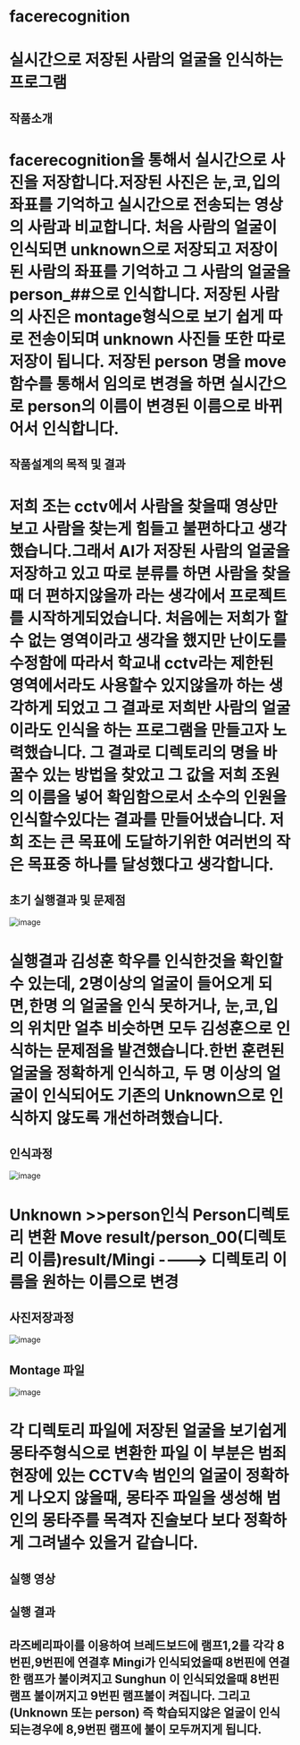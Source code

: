 # facerecognition

# 실시간으로 저장된 사람의 얼굴을 인식하는 프로그램

## 작품소개

# facerecognition을 통해서 실시간으로 사진을 저장합니다.저장된 사진은 눈,코,입의 좌표를 기억하고 실시간으로 전송되는 영상의 사람과 비교합니다. 처음 사람의 얼굴이 인식되면 unknown으로 저장되고 저장이된 사람의 좌표를 기억하고 그 사람의 얼굴을 person_##으로 인식합니다. 저장된 사람의 사진은 montage형식으로 보기 쉽게 따로 전송이되며 unknown 사진들 또한 따로 저장이 됩니다. 저장된 person 명을 move함수를 통해서 임의로 변경을 하면 실시간으로 person의 이름이 변경된 이름으로 바뀌어서 인식합니다.

## 작품설계의 목적 및 결과

# 저희 조는 cctv에서 사람을 찾을때 영상만보고 사람을 찾는게 힘들고 불편하다고 생각했습니다.그래서 AI가 저장된 사람의 얼굴을 저장하고 있고 따로 분류를 하면 사람을 찾을때 더 편하지않을까 라는 생각에서 프로젝트를 시작하게되었습니다. 처음에는 저희가 할수 없는 영역이라고 생각을 했지만 난이도를 수정함에 따라서 학교내 cctv라는 제한된 영역에서라도 사용할수 있지않을까 하는 생각하게 되었고 그 결과로 저희반 사람의 얼굴이라도 인식을 하는 프로그램을 만들고자 노력했습니다. 그 결과로 디렉토리의 명을 바꿀수 있는 방법을 찾았고 그 값을 저희 조원의 이름을 넣어 확임함으로서 소수의 인원을 인식할수있다는 결과를 만들어냈습니다. 저희 조는 큰 목표에 도달하기위한 여러번의 작은 목표중 하나를 달성했다고 생각합니다. 

## 초기 실행결과 및 문제점

![image](https://user-images.githubusercontent.com/112404937/207055346-70578e6a-6af1-4d47-abd8-cde13758ed91.png)

# 실행결과 김성훈 학우를 인식한것을 확인할수 있는데, 2명이상의 얼굴이 들어오게 되면,한명 의 얼굴을 인식 못하거나, 눈,코,입의 위치만 얼추 비슷하면 모두 김성훈으로 인식하는 문제점을 발견했습니다.한번 훈련된 얼굴을 정확하게 인식하고, 두 명 이상의 얼굴이 인식되어도 기존의 Unknown으로 인식하지 않도록 개선하려했습니다.

## 인식과정

![image](https://user-images.githubusercontent.com/112404937/207055586-bcf7bd07-435a-4f37-ac75-06991bd01f5a.png)

# Unknown >>person인식 Person디렉토리 변환 Move result/person_00(디렉토리 이름)result/Mingi ----> 디렉토리 이름을 원하는 이름으로 변경

## 사진저장과정

![image](https://user-images.githubusercontent.com/112404937/207055714-bc456dec-873a-40d7-858b-e2fca710dcf0.png)

## Montage 파일

![image](https://user-images.githubusercontent.com/112404937/207055780-95109ca2-2d92-4999-9ad7-8fadd496d406.png)

# 각 디렉토리 파일에 저장된 얼굴을 보기쉽게 몽타주형식으로 변환한 파일 이 부분은 범죄현장에 있는 CCTV속 범인의 얼굴이 정확하게 나오지 않을때, 몽타주 파일을 생성해 범인의 몽타주를 목격자 진술보다 보다 정확하게 그려낼수 있을거 같습니다.

## 실행 영상

## 실행 결과

## 라즈베리파이를 이용하여 브레드보드에 램프1,2를 각각 8번핀,9번핀에 연결후 Mingi가 인식되었을때 8번핀에 연결한 램프가 불이켜지고 Sunghun 이 인식되었을때 8번핀 램프 불이꺼지고 9번핀 램프불이 켜집니다. 그리고 (Unknown 또는 person) 즉 학습되지않은 얼굴이 인식되는경우에 8,9번핀 램프에 불이 모두꺼지게 됩니다.




